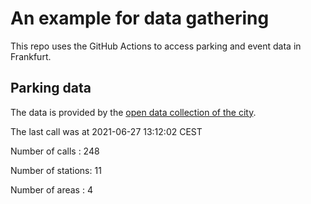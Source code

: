 # An example for data gathering

This repo uses the GitHub Actions to access parking and event data in Frankfurt.

## Parking data
The data is provided by the [open data collection of the city](https://www.offenedaten.frankfurt.de/).

The last call was at 2021-06-27 13:12:02 CEST

Number of calls   : 248

Number of stations:  11

Number of areas   :   4


